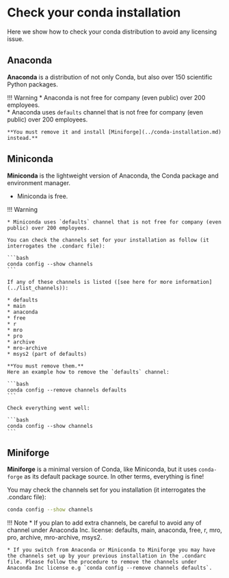 # Check your conda installation

Here we show how to check your conda distribution to avoid any licensing issue.

## Anaconda

**Anaconda** is a distribution of not only Conda, but also over 150 scientific Python packages.  

!!! Warning
    * Anaconda is not free for company (even public) over 200 employees.  
    * Anaconda uses `defaults` channel that is not free for company (even public) over 200 employees.


    **You must remove it and install [Miniforge](../conda-installation.md) instead.**

## Miniconda

**Miniconda** is the lightweight version of Anaconda, the Conda package and environment manager.  

* Miniconda is free.

!!! Warning

    * Miniconda uses `defaults` channel that is not free for company (even public) over 200 employees.

    You can check the channels set for your installation as follow (it interrogates the .condarc file):

    ```bash
    conda config --show channels
    ```

    If any of these channels is listed ([see here for more information](../list_channels)): 

    * defaults
    * main 
    * anaconda
    * free
    * r 
    * mro
    * pro
    * archive
    * mro-archive
    * msys2 (part of defaults)

    **You must remove them.**  
    Here an example how to remove the `defaults` channel:

    ```bash
    conda config --remove channels defaults
    ```
        
    Check everything went well:

    ```bash
    conda config --show channels
    ```

## Miniforge

 **Miniforge**  is a minimal version of Conda, like Miniconda, but it uses `conda-forge` as its default package source. In other terms, everything is fine! 

You may check the channels set for you installation (it interrogates the .condarc file):

```bash
conda config --show channels
```

!!! Note
    * If you plan to add extra channels, be careful to avoid any of channel under Anaconda Inc. license:   defaults, main, anaconda, free, r, mro, pro, archive, mro-archive, msys2.

    * If you switch from Anaconda or Miniconda to Miniforge you may have the channels set up by your previous installation in the .condarc file. Please follow the procedure to remove the channels under Anaconda Inc license e.g `conda config --remove channels defaults`.

